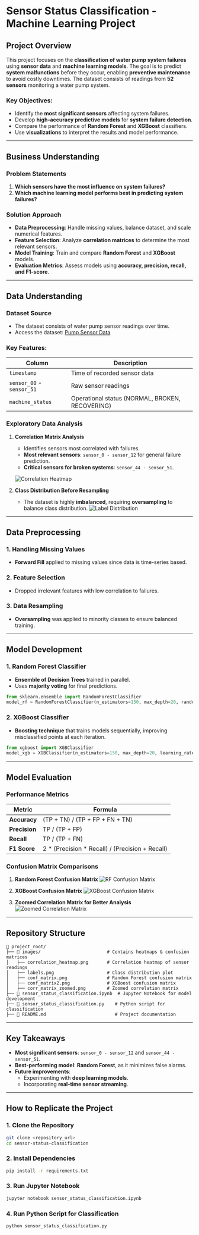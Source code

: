 # Sensor Status Classification - Machine Learning Project

## Project Overview
This project focuses on the **classification of water pump system failures** using **sensor data** and **machine learning models**. The goal is to predict **system malfunctions** before they occur, enabling **preventive maintenance** to avoid costly downtimes. The dataset consists of readings from **52 sensors** monitoring a water pump system.

### Key Objectives:
- Identify the **most significant sensors** affecting system failures.
- Develop **high-accuracy predictive models** for **system failure detection**.
- Compare the performance of **Random Forest** and **XGBoost** classifiers.
- Use **visualizations** to interpret the results and model performance.

---
## Business Understanding
### Problem Statements
1. **Which sensors have the most influence on system failures?**
2. **Which machine learning model performs best in predicting system failures?**

### Solution Approach
- **Data Preprocessing**: Handle missing values, balance dataset, and scale numerical features.
- **Feature Selection**: Analyze **correlation matrices** to determine the most relevant sensors.
- **Model Training**: Train and compare **Random Forest** and **XGBoost** models.
- **Evaluation Metrics**: Assess models using **accuracy, precision, recall, and F1-score**.

---
## Data Understanding
### Dataset Source
- The dataset consists of water pump sensor readings over time.
- Access the dataset: [Pump Sensor Data](https://www.kaggle.com/datasets/nphantawee/pump-sensor-data/data)

### Key Features:
| Column          | Description  |
|----------------|--------------|
| `timestamp`   | Time of recorded sensor data |
| `sensor_00` - `sensor_51` | Raw sensor readings |
| `machine_status` | Operational status (NORMAL, BROKEN, RECOVERING) |

### **Exploratory Data Analysis**
1. **Correlation Matrix Analysis**
   - Identifies sensors most correlated with failures.
   - **Most relevant sensors**: `sensor_0 - sensor_12` for general failure prediction.
   - **Critical sensors for broken systems**: `sensor_44 - sensor_51`.

   ![Correlation Heatmap](images/correlation_heatmap.png)

2. **Class Distribution Before Resampling**
   - The dataset is highly **imbalanced**, requiring **oversampling** to balance class distribution.
   ![Label Distribution](images/labels.png)

---
## Data Preprocessing
### 1. Handling Missing Values
- **Forward Fill** applied to missing values since data is time-series based.

### 2. Feature Selection
- Dropped irrelevant features with low correlation to failures.

### 3. Data Resampling
- **Oversampling** was applied to minority classes to ensure balanced training.

---
## Model Development
### **1. Random Forest Classifier**
- **Ensemble of Decision Trees** trained in parallel.
- Uses **majority voting** for final predictions.
```python
from sklearn.ensemble import RandomForestClassifier
model_rf = RandomForestClassifier(n_estimators=150, max_depth=20, random_state=42)
```

### **2. XGBoost Classifier**
- **Boosting technique** that trains models sequentially, improving misclassified points at each iteration.
```python
from xgboost import XGBClassifier
model_xgb = XGBClassifier(n_estimators=150, max_depth=20, learning_rate=0.1, random_state=42)
```

---
## Model Evaluation
### **Performance Metrics**
| Metric        | Formula  |
|--------------|-----------------------------------------------------------|
| **Accuracy** | (TP + TN) / (TP + FP + FN + TN) |
| **Precision** | TP / (TP + FP) |
| **Recall** | TP / (TP + FN) |
| **F1 Score** | 2 * (Precision * Recall) / (Precision + Recall) |

### **Confusion Matrix Comparisons**
1. **Random Forest Confusion Matrix**
   ![RF Confusion Matrix](images/conf_matrix.png)

2. **XGBoost Confusion Matrix**
   ![XGBoost Confusion Matrix](images/conf_matrix2.png)

3. **Zoomed Correlation Matrix for Better Analysis**
   ![Zoomed Correlation Matrix](images/corr_matrix_zoomed.png)

---
## Repository Structure
```
📂 project_root/
├── 📂 images/                         # Contains heatmaps & confusion matrices
│   ├── correlation_heatmap.png       # Correlation heatmap of sensor readings
│   ├── labels.png                    # Class distribution plot
│   ├── conf_matrix.png               # Random Forest confusion matrix
│   ├── conf_matrix2.png              # XGBoost confusion matrix
│   ├── corr_matrix_zoomed.png        # Zoomed correlation matrix
├── 📜 sensor_status_classification.ipynb  # Jupyter Notebook for model development
├── 📜 sensor_status_classification.py    # Python script for classification
├── 📜 README.md                          # Project documentation
```

---
## Key Takeaways
- **Most significant sensors**: `sensor_0 - sensor_12` and `sensor_44 - sensor_51`.
- **Best-performing model**: **Random Forest**, as it minimizes false alarms.
- **Future improvements**:
  - Experimenting with **deep learning models**.
  - Incorporating **real-time sensor streaming**.

---
## How to Replicate the Project
### **1. Clone the Repository**
```bash
git clone <repository_url>
cd sensor-status-classification
```

### **2. Install Dependencies**
```bash
pip install -r requirements.txt
```

### **3. Run Jupyter Notebook**
```bash
jupyter notebook sensor_status_classification.ipynb
```

### **4. Run Python Script for Classification**
```bash
python sensor_status_classification.py
```
